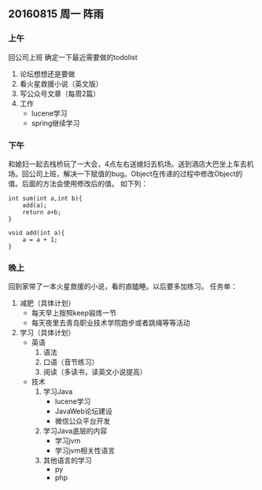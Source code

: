 ## 20160815 周一 阵雨 

### 上午

回公司上班
确定一下最近需要做的todolist

1. 论坛想想还是要做
2. 看火星救援小说（英文版）
3. 写公众号文章（每周2篇）
4. 工作
	* lucene学习
	* spring继续学习

### 下午

和媳妇一起去栈桥玩了一大会，4点左右送媳妇去机场。送到酒店大巴坐上车去机场。回公司上班，解决一下赋值的bug。Object在传递的过程中修改Object的值。后面的方法会使用修改后的值。
如下列：

```
int sum(int a,int b){
	add(a);
	return a+b;
}

void add(int a){
	a = a + 1;
}

```

### 晚上

回到家带了一本火星救援的小说，看的直瞌睡。以后要多加练习。
任务单：

1. 减肥（具体计划）
	* 每天早上按照keep锻炼一节
	* 每天夜里去青岛职业技术学院跑步或者跳绳等等活动
2. 学习（具体计划）
	* 英语
		1. 语法
		2. 口语（音节练习）	
		3. 阅读（多读书，读英文小说提高）
	* 技术
		1. 学习Java
			* lucene学习
			* JavaWeb论坛建设
			* 微信公众平台开发
		2. 学习Java底层的内容
			* 学习jvm
			* 学习jvm相关性语言
		3. 其他语言的学习
			* py
			* php
		


